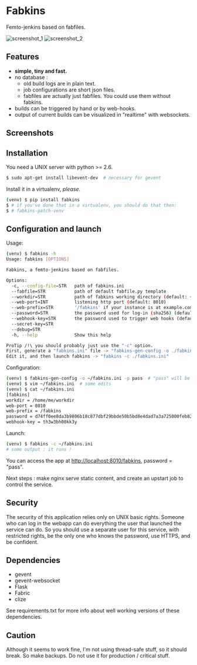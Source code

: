 Fabkins
=======

Femto-jenkins based on fabfiles.

<!-- ![screenshot_1](https://i.imgur.com/pXTnw0s.png) -->
<!-- ![screenshot_2](https://i.imgur.com/qhKrviq.png) -->
![screenshot_1](https://cdn.mediacru.sh/fA067KzkhArO.png)
![screenshot_2](https://cdn.mediacru.sh/NgPEiBUjZtcM.png)

Features
--------

  - **simple, tiny and fast.**
  - no database :
    - old build logs are in plain text.
    - job configurations are short json files.
    - fabfiles are actually just fabfiles. You could use them without fabkins.
  - builds can be triggered by hand or by web-hooks.
  - output of current builds can be visualized in "realtime" with websockets.

Screenshots
-----------

Installation
------------

You need a UNIX server with python >= 2.6.
```bash
$ sudo apt-get install libevent-dev  # necessary for gevent
```

Install it in a virtualenv, *please*.
```bash
(venv) $ pip install fabkins
$ # if you've done that in a virtualenv, you should do that then:
$ # fabkins-patch-venv
```

Configuration and launch
------------------------

Usage:
```bash
(venv) $ fabkins -h
Usage: fabkins [OPTIONS]

Fabkins, a femto-jenkins based on fabfiles.

Options:
  -c, --config-file=STR   path of fabkins.ini
  --fabfile=STR           path of default fabfile.py template
  --workdir=STR           path of fabkins working directory (default: ~/workdir)
  --web-port=INT          listening http port (default: 8010)
  --web-prefix=STR        '/fabkins' if your instance is at example.com/fabkins(default: '/fabkins')
  --password=STR          the password used for log-in (sha256) (default: sha256 of "password")
  --webhook-key=STR       the password used to trigger web hooks (default: "th3w3bh00kk3y")
  --secret-key=STR
  --debug=STR
  -h, --help              Show this help

ProTip /!\ you should probably just use the "-c" option.
First, generate a "fabkins.ini" file -> "fabkins-gen-config -o ./fabkins.ini"
Edit it, and then launch fabkins -> "fabkins -c ./fabkins.ini"
```

Configuration:
```bash
(venv) $ fabkins-gen-config -o ~/fabkins.ini -p pass  # "pass" will be sha256summed
(venv) $ vim ~/fabkins.ini  # some edits
(venv) $ cat ~/fabkins.ini
[fabkins]
workdir = /home/me/workdir
web-port = 8010
web-prefix = /fabkins
password = d74ff0ee8da3b9806b18c877dbf29bbde50b5bd8e4dad7a3a725000feb82e8f1
webhook-key = th3w3bh00kk3y
```

Launch:
```bash
(venv) $ fabkins -c ~/fabkins.ini
# some output : it runs !
```

You can access the app at [http://localhost:8010/fabkins](), password = "pass".

Next steps : make nginx serve static content, and create an upstart job to control the service.

Security
--------

The security of this application relies only on UNIX basic rights.
Someone who can log in the webapp can do everything the user that launched the service can do.
So you should use a separate user for this service, with restricted rights, be the only one who knows the password, use HTTPS, and be confident.

Dependencies
------------

  - gevent
  - gevent-websocket
  - Flask
  - Fabric
  - clize

See requirements.txt for more info about well working versions of these dependencies.


Caution
-------

Although it seems to work fine, I'm not using thread-safe stuff, so it should break.
So make backups. Do not use it for production / critical stuff.
